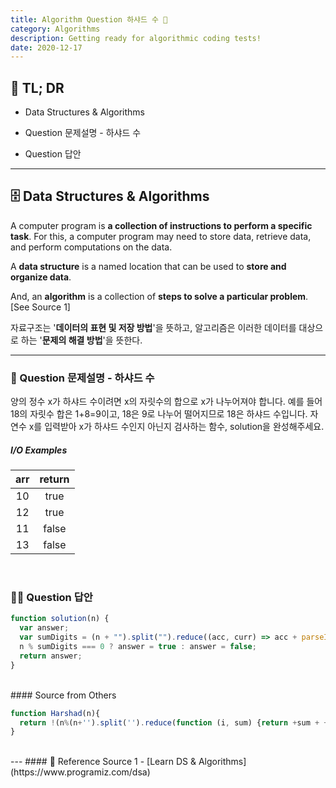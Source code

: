 ```yaml
---
title: Algorithm Question 하샤드 수 🧬
category: Algorithms
description: Getting ready for algorithmic coding tests!
date: 2020-12-17
---
```


## 🤦 TL; DR

- Data Structures & Algorithms
  
- Question 문제설명 - 하샤드 수
  
- Question 답안

---

## 🗄️ Data Structures & Algorithms

A computer program is **a collection of instructions to perform a specific task**. For this, a computer program may need to store data, retrieve data, and perform computations on the data.

A **data structure** is a named location that can be used to **store and organize data**. 

And, an **algorithm** is a collection of **steps to solve a particular problem**. \[See Source 1]

자료구조는 '**데이터의 표현 및 저장 방법**'을 뜻하고, 알고리즘은 이러한 데이터를 대상으로 하는 '**문제의 해결 방법**'을 뜻한다.

---

### 👀 Question 문제설명 - 하샤드 수

양의 정수 x가 하샤드 수이려면 x의 자릿수의 합으로 x가 나누어져야 합니다. 예를 들어 18의 자릿수 합은 1+8=9이고, 18은 9로 나누어 떨어지므로 18은 하샤드 수입니다. 자연수 x를 입력받아 x가 하샤드 수인지 아닌지 검사하는 함수, solution을 완성해주세요.

##### I/O Examples

| arr  | return |
| :----: | :----: |
| 10   |  true  |
| 12   |  true  |
| 11   | false  |
| 13   | false  |

<br>

### 👨‍💻 Question 답안

```javascript
function solution(n) {
  var answer;
  var sumDigits = (n + "").split("").reduce((acc, curr) => acc + parseInt(curr), 0);
  n % sumDigits === 0 ? answer = true : answer = false;
  return answer;
}
```
<br>
#### Source from Others

```js
function Harshad(n){
  return !(n%(n+'').split('').reduce(function (i, sum) {return +sum + +i;}));
}
```
<br>
---
#### 🔗 Reference
Source 1 - [Learn DS & Algorithms](https://www.programiz.com/dsa)